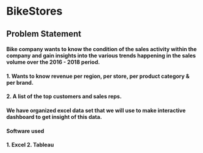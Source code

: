 # BikeStores

## Problem Statement
#### Bike company wants to know the condition of the sales activity within the company and gain insights into the various trends happening in the sales volume over the 2016 - 2018 period.
#### 1. Wants to know revenue per region, per store, per product category & per brand.
#### 2. A list of the top customers and sales reps.

#### We have organized excel data set that we will use to make interactive dashboard to get insight of this data.
#### Software used 
#### 1. Excel 2. Tableau
